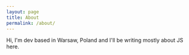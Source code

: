 ```yaml
---
layout: page
title: About
permalink: /about/
---
```


Hi, I'm dev based in Warsaw, Poland and I'll be writing mostly about JS here.
